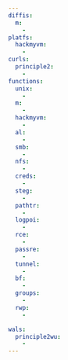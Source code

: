 ```yaml
---
diffis:
  m:
    -
platfs:
  hackmyvm:
    -
curls:
  principle2:
    -
functions:
  unix:
    -
  m:
    -
  hackmyvm:
    -
  al:
    -
  smb:
    -
  nfs:
    -
  creds:
    -
  steg:
    -
  pathtr:
    -
  logpoi:
    -
  rce:
    -
  passre:
    -
  tunnel:
    -
  bf:
    -
  groups:
    -
  rwp:
    -

wals:
  principle2wu:
    -
---
```

